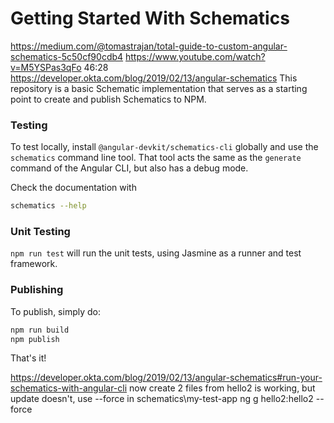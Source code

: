 # Getting Started With Schematics

https://medium.com/@tomastrajan/total-guide-to-custom-angular-schematics-5c50cf90cdb4
https://www.youtube.com/watch?v=M5YSPas3qFo
46:28
https://developer.okta.com/blog/2019/02/13/angular-schematics
This repository is a basic Schematic implementation that serves as a starting point to create and publish Schematics to NPM.

### Testing

To test locally, install `@angular-devkit/schematics-cli` globally and use the `schematics` command line tool. That tool acts the same as the `generate` command of the Angular CLI, but also has a debug mode.

Check the documentation with

```bash
schematics --help
```

### Unit Testing

`npm run test` will run the unit tests, using Jasmine as a runner and test framework.

### Publishing

To publish, simply do:

```bash
npm run build
npm publish
```

That's it!

https://developer.okta.com/blog/2019/02/13/angular-schematics#run-your-schematics-with-angular-cli
now create 2 files from hello2 is working, but update doesn't, use --force
in schematics\my-test-app
ng g hello2:hello2 --force
